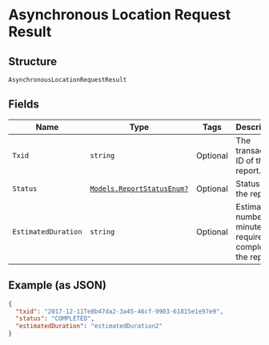 
# Asynchronous Location Request Result

## Structure

`AsynchronousLocationRequestResult`

## Fields

| Name | Type | Tags | Description |
|  --- | --- | --- | --- |
| `Txid` | `string` | Optional | The transaction ID of the report. |
| `Status` | [`Models.ReportStatusEnum?`](../../doc/models/report-status-enum.md) | Optional | Status of the report. |
| `EstimatedDuration` | `string` | Optional | Estimated number of minutes required to complete the report. |

## Example (as JSON)

```json
{
  "txid": "2017-12-11Te8b47da2-3a45-46cf-9903-61815e1e97e9",
  "status": "COMPLETED",
  "estimatedDuration": "estimatedDuration2"
}
```


